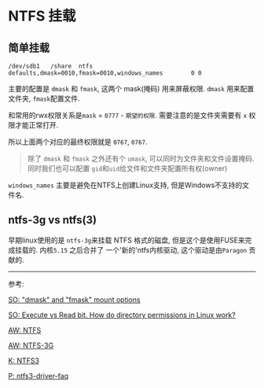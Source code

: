 # NTFS 挂载

## 简单挂载
``` fstab
/dev/sdb1	/share	ntfs	defaults,dmask=0010,fmask=0010,windows_names		0 0
```

主要的配置是 `dmask` 和 `fmask`, 这两个 mask(掩码) 用来屏蔽权限. `dmask` 用来配置文件夹, `fmask`配置文件.

和常用的rwx权限关系是`mask` = `0777` - `期望的权限`. 需要注意的是文件夹需要有 `x` 权限才能正常打开.

所以上面两个对应的最终权限就是 `0767`, `0767`.

> 除了 `dmask` 和 `fmask` 之外还有个 `umask`, 可以同时为文件夹和文件设置掩码.
> 同时我们也可以配置 `gid`和`uid`给文件和文件夹配置所有权(owner)

`windows_names` 主要是避免在NTFS上创建Linux支持, 但是Windows不支持的文件名.

## ntfs-3g vs ntfs(3)
早期linux使用的是 `ntfs-3g`来挂载 NTFS 格式的磁盘, 但是这个是使用FUSE来完成挂载的. 内核`5.15` 之后合并了
一个'新的'ntfs内核驱动, 这个驱动是由`Paragon` 贡献的.

---
参考: 

[SO: "dmask" and "fmask" mount options](https://askubuntu.com/questions/429848/dmask-and-fmask-mount-options)

[SO: Execute vs Read bit. How do directory permissions in Linux work?](https://unix.stackexchange.com/questions/21251/execute-vs-read-bit-how-do-directory-permissions-in-linux-work)

[AW: NTFS](https://wiki.archlinux.org/title/NTFS)

[AW: NTFS-3G](https://wiki.archlinux.org/title/NTFS-3G)

[K: NTFS3](https://docs.kernel.org/filesystems/ntfs3.html)

[P: ntfs3-driver-faq](https://www.paragon-software.com/home/ntfs3-driver-faq/)